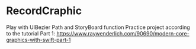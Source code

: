 # RecordCraphic
Play with UIBezier Path and StoryBoard function
Practice project according to the tutorial Part 1:
https://www.raywenderlich.com/90690/modern-core-graphics-with-swift-part-1
